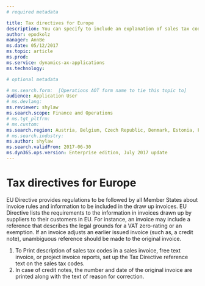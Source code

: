 ```yaml
---
# required metadata

title: Tax directives for Europe
description: You can specify to include an explanation of sales tax codes on sales invoices and project invoices. You can print reference numbers on sales invoices, free text invoices, and project invoices.
author: epodkolz 
manager: AnnBe
ms.date: 05/12/2017
ms.topic: article
ms.prod: 
ms.service: dynamics-ax-applications
ms.technology: 

# optional metadata

# ms.search.form:  [Operations AOT form name to tie this topic to]
audience: Application User
# ms.devlang: 
ms.reviewer: shylaw
ms.search.scope: Finance and Operations
# ms.tgt_pltfrm: 
# ms.custom: 
ms.search.region: Austria, Belgium, Czech Republic, Denmark, Estonia, Finland, Germany, France, Hungary, Latvia, Lithuania, Netherlands, Norway, Poland, Spain, Sweden, Switzerland, Turkey, United Kingdom
# ms.search.industry: 
ms.author: shylaw
ms.search.validFrom: 2017-06-30 
ms.dyn365.ops.version: Enterprise edition, July 2017 update 
---
```


# Tax directives for Europe
EU Directive provides regulations to be followed by all Member States about invoice rules and information to be included in the draw up invoices. 
EU Directive lists the requirements to the information in invoices drawn up by suppliers to their customers in EU. For instance, an invoice may include a reference that describes the legal grounds for a VAT zero-rating or an exemption. If an invoice adjusts an earlier issued invoice (such as, a credit note), unambiguous reference should be made to the original invoice.
1. To Print description of sales tax codes in a sales invoice, free text invoice, or project invoice reports, set up the Tax Directive reference text on the sales tax codes.
2. In case of credit notes, the number and date of the original invoice are printed along with the text of reason for correction.



